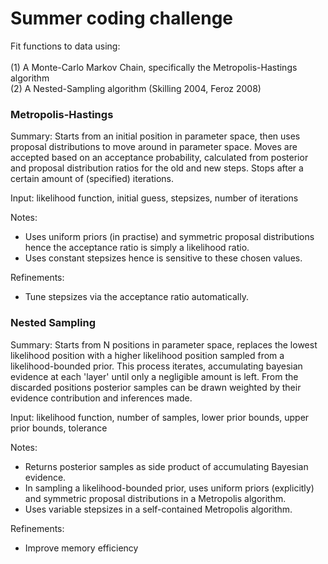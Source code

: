 # Summer coding challenge
 
Fit functions to data using:<br /><br /> (1) A Monte-Carlo Markov Chain, specifically the Metropolis-Hastings algorithm<br /> (2) A Nested-Sampling algorithm (Skilling 2004, Feroz 2008)


### Metropolis-Hastings

Summary: Starts from an initial position in parameter space, then uses proposal distributions to move around in parameter space. Moves are accepted based on an acceptance probability, calculated from posterior and proposal distribution ratios for the old and new steps. Stops after a certain amount of (specified) iterations. 

Input: likelihood function, initial guess, stepsizes, number of iterations

Notes: 
- Uses uniform priors (in practise) and symmetric proposal distributions hence the acceptance ratio is simply a likelihood ratio.
- Uses constant stepsizes hence is sensitive to these chosen values.

Refinements:
- Tune stepsizes via the acceptance ratio automatically.

### Nested Sampling

Summary: Starts from N positions in parameter space, replaces the lowest likelihood position with a higher likelihood position sampled from a likelihood-bounded prior. This process iterates, accumulating bayesian evidence at each 'layer' until only a negligible amount is left. From the discarded positions posterior samples can be drawn weighted by their evidence contribution and inferences made.

Input: likelihood function, number of samples, lower prior bounds, upper prior bounds, tolerance

Notes:
- Returns posterior samples as side product of accumulating Bayesian evidence.
- In sampling a likelihood-bounded prior, uses uniform priors (explicitly) and symmetric proposal distributions in a Metropolis algorithm.
- Uses variable stepsizes in a self-contained Metropolis algorithm.

Refinements:
- Improve memory efficiency

